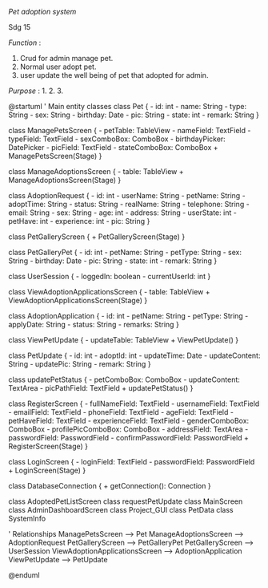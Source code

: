 *Pet adoption system*

Sdg 15

*Function* :
1. Crud for admin manage pet. 
2. ⁠Normal user adopt pet.
3. ⁠user update the well being of pet that adopted for admin.

*Purpose* :
1.
2.
3.

@startuml
' Main entity classes
class Pet {
    - id: int
    - name: String
    - type: String
    - sex: String
    - birthday: Date
    - pic: String
    - state: int
    - remark: String
}

class ManagePetsScreen {
    - petTable: TableView<Pet>
    - nameField: TextField
    - typeField: TextField
    - sexComboBox: ComboBox<String>
    - birthdayPicker: DatePicker
    - picField: TextField
    - stateComboBox: ComboBox<String>
    + ManagePetsScreen(Stage)
}

class ManageAdoptionsScreen {
    - table: TableView<AdoptionRequest>
    + ManageAdoptionsScreen(Stage)
}

class AdoptionRequest {
    - id: int
    - userName: String
    - petName: String
    - adoptTime: String
    - status: String
    - realName: String
    - telephone: String
    - email: String
    - sex: String
    - age: int
    - address: String
    - userState: int
    - petHave: int
    - experience: int
    - pic: String
}

class PetGalleryScreen {
    + PetGalleryScreen(Stage)
}

class PetGalleryPet {
    - id: int
    - petName: String
    - petType: String
    - sex: String
    - birthday: Date
    - pic: String
    - state: int
    - remark: String
}

class UserSession {
    - loggedIn: boolean
    - currentUserId: int
}

class ViewAdoptionApplicationsScreen {
    - table: TableView<AdoptionApplication>
    + ViewAdoptionApplicationsScreen(Stage)
}

class AdoptionApplication {
    - id: int
    - petName: String
    - petType: String
    - applyDate: String
    - status: String
    - remarks: String
}

class ViewPetUpdate {
    - updateTable: TableView<PetUpdate>
    + ViewPetUpdate()
}

class PetUpdate {
    - id: int
    - adoptId: int
    - updateTime: Date
    - updateContent: String
    - updatePic: String
    - remark: String
}

class updatePetStatus {
    - petComboBox: ComboBox<String>
    - updateContent: TextArea
    - picPathField: TextField
    + updatePetStatus()
}

class RegisterScreen {
    - fullNameField: TextField
    - usernameField: TextField
    - emailField: TextField
    - phoneField: TextField
    - ageField: TextField
    - petHaveField: TextField
    - experienceField: TextField
    - genderComboBox: ComboBox<String>
    - profilePicComboBox: ComboBox<String>
    - addressField: TextArea
    - passwordField: PasswordField
    - confirmPasswordField: PasswordField
    + RegisterScreen(Stage)
}

class LoginScreen {
    - loginField: TextField
    - passwordField: PasswordField
    + LoginScreen(Stage)
}

class DatabaseConnection {
    + getConnection(): Connection
}

class AdoptedPetListScreen
class requestPetUpdate
class MainScreen
class AdminDashboardScreen
class Project_GUI
class PetData
class SystemInfo

' Relationships
ManagePetsScreen --> Pet
ManageAdoptionsScreen --> AdoptionRequest
PetGalleryScreen --> PetGalleryPet
PetGalleryScreen --> UserSession
ViewAdoptionApplicationsScreen --> AdoptionApplication
ViewPetUpdate --> PetUpdate

@enduml
